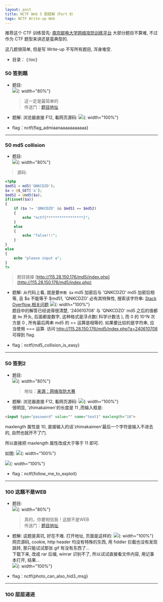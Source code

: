 ```yaml
---
layout: post
title: NCTF Web 5 题题解（Part 0）
tags: NCTF Write-up Web
---
```


推荐这个 CTF 训练营先: [南京邮电大学网络攻防训练平台](http://ctf.nuptzj.cn/)
大部分题目不算难, 不过作为 CTF 题型来讲还是蛮典型的.

这几题很简单, 但是写 Write-up 不写所有题目, 浑身难受.

* 目录：
{:toc}

### 50 签到题
* 题目:  
![](http://r.photo.store.qq.com/psb?/V11aPCg53lyBwf/YZKk.MnhsHV20m2faJoUnCwavg7I24ae3SFgKV5jj*0!/r/dAkBAAAAAAAA){: width="80%"}  

	> 这一定是最简单的  
	> 传送门：[题目地址](http://chinalover.sinaapp.com/web1/)   

* 题解:
浏览器直接 F12, 看网页源码:
![](http://r.photo.store.qq.com/psb?/V11aPCg53lyBwf/M*eMT5pfE2PSGyfMhVTsK4a8MZ4yb3Lgi1Fq.kpD9iw!/r/dAQBAAAAAAAA){: width="100%"}

* flag：nctf{flag_admiaanaaaaaaaaaaa}
<hr>

### 50 md5 collision 
* 题目:  
![](http://r.photo.store.qq.com/psb?/V11aPCg53lyBwf/kzrQvlKVMT2YmULi6OdkgLYsaSzNuJwg5cXSNWiZS3s!/r/dAkBAAAAAAAA){: width="80%"}

> 源码:   

```php
<?php
$md51 = md5('QNKCDZO');
$a = @$_GET['a'];
$md52 = @md5($a);
if(isset($a))
{
	if ($a != 'QNKCDZO' && $md51 == $md52) 
	{
    	echo "nctf{*****************}";
	} 
	else 
	{
    	echo "false!!!";
	}
}
else
{
	echo "please input a";
}
?>
```
> 题目链接 [http://115.28.150.176/md5/index.php](http://115.28.150.176/md5/index.php) 

* 题解: 
从代码上看, 就是要`参数 $a` md5 加密后与 'QNKCDZO' md5 加密后相等, 且 $a 不能等于 $md51, 'QNKCDZO' 必有其特殊性, 搜索该字符串: [Stack Overflow 相关问题](http://stackoverflow.com/questions/22140204/why-md5240610708-is-equal-to-md5qnkcdzo) 
![](http://r.photo.store.qq.com/psb?/V11aPCg53lyBwf/tYp05KNrJCDiApfRZurLEQ79jQl4w4l7zVsOS3aE.TA!/r/dAMBAAAAAAAA){: width="100%"}  
题目中的解答已经说得很清楚, '240610708' 与 'QNKCDZO' md5 之后的值都是 `0e` 开头, 后面都是数字, 这种格式是浮点数( 科学计数法 ), 而 0 的 10^N 次方是 0 , 所有最后两串 md5 的 == 运算是相等的. 如果要比较的是字符串, 应当使用 === 运算. 
访问 [http://115.28.150.176/md5/index.php?a=240610708 ](http://115.28.150.176/md5/index.php?a=240610708) 可得到 flag.

* flag：nctf{md5_collision_is_easy}
<hr>

### 50 签到2
* 题目:  
![](http://r.photo.store.qq.com/psb?/V11aPCg53lyBwf/KolXVNeNqcO3QaTLYumRlsLW1HIQ2ScY4R5tjcE9jlg!/r/dAoBAAAAAAAA){: width="80%"}

	> 地址：[来源：网络攻防大赛](http://teamxlc.sinaapp.com/web1/02298884f0724c04293b4d8c0178615e/index.php)   

* 题解:
浏览器直接 F12, 看网页源码:
![](http://r.photo.store.qq.com/psb?/V11aPCg53lyBwf/aBoxjkmkGkk0eEDDAPJrbjwzAJ7hiUCtCdh67nI*WLo!/r/dAQBAAAAAAAA){: width="100%"}  
很明显, 'zhimakaimen'的长度是 11 ,而输入框是: 

```html
<input type="password" value="" name="text1" maxlength="10">
``` 
maxlength 属性是 10, 直接输入的话'zhimakaimen'最后一个字符是输入不进去的, 自然也就开不了门.

所以直接把 maxlength 属性改成大于等于 11 即可.

如图:
![](http://r.photo.store.qq.com/psb?/V11aPCg53lyBwf/gGtEvOfU0FaZowBVEn.EbyhQLgbdZMNcm2XGS39U*RY!/r/dAgBAAAAAAAA){: width="100%"}

![](http://r.photo.store.qq.com/psb?/V11aPCg53lyBwf/2R1gzdsSa9d5PSmsupxNzHTsku47l39tUVPQOhrXL2U!/r/dMYAAAAAAAAA){: width="100%"}

* flag：nctf{follow_me_to_exploit}
<hr>

### 100 这题不是WEB
* 题目:  
![](http://r.photo.store.qq.com/psb?/V11aPCg53lyBwf/dxY57IUS319An4hxEN90cJCIwPhlxnKAh4MwuC6b84I!/r/dHcBAAAAAAAA){: width="80%"}

	> 真的，你要相信我！这题不是WEB   
	> 传送门：[题目地址](http://chinalover.sinaapp.com/web2/index.html).   

* 题解:
这题是真坑, 好在不难. 打开地址, 页面是这样的: 
![](http://r.photo.store.qq.com/psb?/V11aPCg53lyBwf/0KgLCYk5yfqeJGbA166CLmlW6tr4Ruee69U*gpLgy0s!/r/dPgAAAAAAAAA){: width="100%"}  
网页源码, cookie, http header 均没有特殊的东西, 用 fiddler 拦截也没有发现跳转, 那只能试试那张 gif 有没有东西了...  
下载下来, 改成 rar 后缀, winrar 识别不了, 所以试试直接看文件内容, 用记事本打开, 结果...  
![](http://r.photo.store.qq.com/psb?/V11aPCg53lyBwf/nqyymPfUP2Mo9Fov5Ps6tM1VJYiNsQZo8iF6UcLdRmA!/r/dOQAAAAAAAAA){: width="100%"}  

* flag：nctf{photo_can_also_hid3_msg}
<hr>

### 100 层层递进

